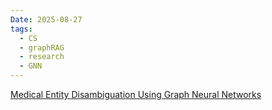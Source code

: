 ```yaml
---
Date: 2025-08-27
tags:
  - CS
  - graphRAG
  - research
  - GNN
---
```


[Medical Entity Disambiguation Using Graph Neural Networks](https://arxiv.org/pdf/2104.01488)

